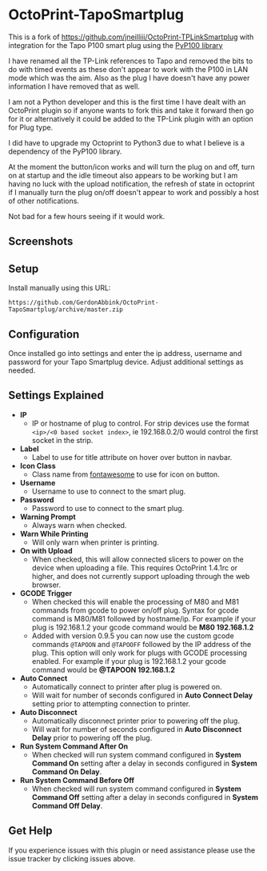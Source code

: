 # OctoPrint-TapoSmartplug

This is a fork of https://github.com/jneilliii/OctoPrint-TPLinkSmartplug with integration for the Tapo P100 smart plug using the [PyP100 library](https://github.com/fishbigger/TapoP100)

I have renamed all the TP-Link references to Tapo and removed the bits to do with timed events as these don't appear to work with the P100 in LAN mode which was the aim. Also as the plug I have doesn't have any power information I have removed that as well.

I am not a Python developer and this is the first time I have dealt with an OctoPrint plugin so if anyone wants to fork this and take it forward then go for it or alternatively it could be added to the TP-Link plugin with an option for Plug type.

I did have to upgrade my Octoprint to Python3 due to what I believe is a dependency of the PyP100 library.

At the moment the button/icon works and will turn the plug on and off, turn on at startup and the idle timeout also appears to be working but I am having no luck with the upload notification, the refresh of state in octoprint if I manually turn the plug on/off doesn't appear to work and possibly a host of other notifications.

Not bad for a few hours seeing if it would work.

##  Screenshots

## Setup

Install manually using this URL:

    https://github.com/GerdonAbbink/OctoPrint-TapoSmartplug/archive/master.zip


## Configuration

Once installed go into settings and enter the ip address, username and password for your Tapo Smartplug device. Adjust additional settings as needed.

## Settings Explained
- **IP**
  - IP or hostname of plug to control. For strip devices use the format `<ip>/<0 based socket index>`, ie 192.168.0.2/0 would control the first socket in the strip.
- **Label**
  - Label to use for title attribute on hover over button in navbar.
- **Icon Class**
  - Class name from [fontawesome](https://fontawesome.com/v3.2.1/icons/) to use for icon on button.
- **Username**
  - Username to use to connect to the smart plug.
- **Password**
  - Password to use to connect to the smart plug.
- **Warning Prompt**
  - Always warn when checked.
- **Warn While Printing**
  - Will only warn when printer is printing.
- **On with Upload**
  - When checked, this will allow connected slicers to power on the device when uploading a file.  This requires OctoPrint 1.4.1rc or higher, and does not currently support uploading through the web browser.
- **GCODE Trigger**
  - When checked this will enable the processing of M80 and M81 commands from gcode to power on/off plug.  Syntax for gcode command is M80/M81 followed by hostname/ip.  For example if your plug is 192.168.1.2 your gcode command would be **M80 192.168.1.2**
  - Added with version 0.9.5 you can now use the custom gcode commands `@TAPOON` and `@TAPOOFF` followed by the IP address of the plug.  This option will only work for plugs with GCODE processing enabled.  For example if your plug is 192.168.1.2 your gcode command would be **@TAPOON 192.168.1.2**
- **Auto Connect**
  - Automatically connect to printer after plug is powered on.
  - Will wait for number of seconds configured in **Auto Connect Delay** setting prior to attempting connection to printer.
- **Auto Disconnect**
  - Automatically disconnect printer prior to powering off the plug.
  - Will wait for number of seconds configured in **Auto Disconnect Delay** prior to powering off the plug.
- **Run System Command After On**
  - When checked will run system command configured in **System Command On** setting after a delay in seconds configured in **System Command On Delay**.
- **Run System Command Before Off**
  - When checked will run system command configured in **System Command Off** setting after a delay in seconds configured in **System Command Off Delay**.
  
## Get Help

If you experience issues with this plugin or need assistance please use the issue tracker by clicking issues above.
